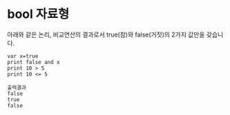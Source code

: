 ﻿# bool 자료형

아래와 같은 논리, 비교연산의 결과로서 true\(참\)와 false\(거짓\)의 2가지 값만을 갖습니다.

```text
var x=true
print false and x
print 10 > 5
print 10 <= 5

출력결과
false
true
false
```



